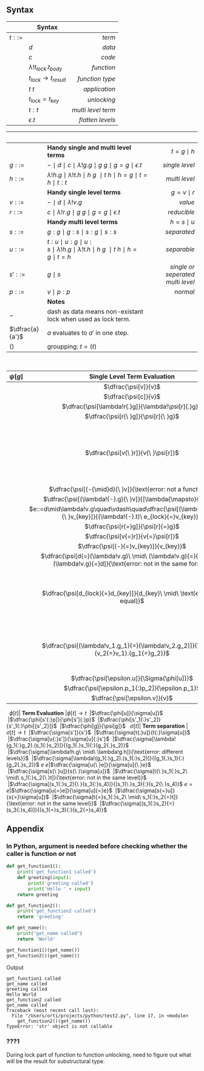 <? Part of the TAPL project, under the Apache License v2.0 with LLVM
   Exceptions. See /LICENSE for license information.
   SPDX-License-Identifier: Apache-2.0 WITH LLVM-exception ?>

## Syntax

&nbsp;|**Syntax**|&nbsp;
---|---|---:
$t ::=$ || *term*
&nbsp;| $d$ | *data*
&nbsp;| $c$ | *code*
&nbsp;| $\lambda!t_{lock}.t_{body}$ | *function*
&nbsp;| $t_{lock}{\to}t_{result}$ | *function type*
&nbsp;| $t{\ }t$ | *application*
&nbsp;| $t_{lock}{=}t_{key}$ | *unlocking*
&nbsp;| $t{:}t$ | *multi level term*
&nbsp;| $\epsilon.t$ | *flatten levels*

&nbsp;|&nbsp;|&nbsp;
---|---|--:
&nbsp;|**Handy single and multi level terms**| $t = g{\mid}h$
$g ::=$| $-\ \mid\ d\ \mid\ c\ \mid\ \lambda!g.g\ \mid\ g{\ }g\ \mid\ g{=}g\ \mid\ \epsilon.t$ | *single level*
$h ::=$| $\lambda!h.g\ \mid\ \lambda!t.h\ \mid\ h{\ }g\ \ \mid\ t{\ }h\ \mid\ h{=}g\ \mid\ t{=}h\ \mid\ t{:}t$ | *multi level*
&nbsp;|**Handy single level terms**| $g = v{\mid}r$
$v ::=$| $-\ \mid\ d\ \mid\ \lambda!v.g$ | *value*
$r ::=$| $c\ \mid\ \lambda!r{.}g\ \mid\ g{\ }g\ \mid\ g{=}g\ \mid\ \epsilon.t$ | *reducible*
&nbsp;|**Handy multi level terms**| $h=s{\mid}u$
$s ::=$| $g{:}g\ \mid\ g{:}s\ \mid\ s{:}g\ \mid\ s{:}s$ | *separated*
$u ::=$| $t{:}u\ \mid\ u{:}g\ \mid\ u{:}s\ \mid\ \lambda!h.g\ \mid\ \lambda!t.h\ \mid\ h{\ }g\ \ \mid\ t{\ }h\ \mid\ h{=}g\ \mid\ t{=}h$ | *separable*
$s' ::=$| $g\ \mid\ s$ | *single or seperated multi level*
$p ::=$| $v\ \mid\ p{:}p$ | *normal*
&nbsp;|**Notes**
$-$| dash as data means non-existant lock when used as lock term. 
$\dfrac{a}{a'}$| $a$ evaluates to $a'$ in one step.
$()$| groupping: $t{=}(t)$
&nbsp;

$\psi[g]$| **Single Level Term Evaluation** |$\psi[g] \to g$
:-:|:-:|--:
&nbsp;|$\dfrac{\psi[v]}{v}$
&nbsp;|$\dfrac{\psi[c]}{v}$| *run the code*
&nbsp;|$\dfrac{\psi[\lambda!r{.}g]}{\lambda!\psi[r]{.}g}$
&nbsp;|$\dfrac{\psi[r{\ }g]}{\psi[r]{\ }g}$
&nbsp;|$\dfrac{\psi[v{\ }r]}{v{\ }\psi[r]}$ | *find a reason why waiting for argument is*<br>*required even a caller is not a function*
&nbsp;|$\dfrac{\psi[(-{\mid}d){\ }v]}{\text{error: not a function}}$
&nbsp;|$\dfrac{\psi[(\lambda!{-}.g){\ }v]}{[\lambda{\mapsto}{v}]\ g}$ | *apply*
&nbsp;|$e::=d\mid\lambda!v.g\quad\vdash\quad\dfrac{\psi[(\lambda!e_{lock}.t){\ }v_{key}]}{(\lambda!{-}.t)\ e_{lock}{=}v_{key}}$ | *unlock*
&nbsp;|$\dfrac{\psi[r{=}g]}{\psi[r]{=}g}$
&nbsp;|$\dfrac{\psi[v{=}r]}{v{=}\psi[r]}$
&nbsp;|$\dfrac{\psi[{-}{=}v_{key}]}{v_{key}}$ | *unlocked*
&nbsp;|$\dfrac{\psi[d{=}(\lambda!v.g)\ \mid\ (\lambda!v.g){=}{-}\ \mid\ (\lambda!v.g){=}d]}{\text{error: not in the same form}}$
&nbsp;|$\dfrac{\psi[d_{lock}{=}d_{key}]}{d_{key}\ \mid\ \text{error: not equal}}$ | $d_{key}$ *can be a stateful object,*<br>*and return it to enable substructural type*
&nbsp;|$\dfrac{\psi[(\lambda!v_1.g_1){=}(\lambda!v_2.g_2)]}{\lambda!(v_2{=}v_1).(g_1{=}g_2)}$ | *enclose function bodies to enable dependent type ???1*
&nbsp;|$\dfrac{\psi[\epsilon.u]}{\Sigma(\phi[u])}$
&nbsp;|$\dfrac{\psi[\epsilon.p_1{:}p_2]}{\epsilon.p_1}$
&nbsp;|$\dfrac{\psi[\epsilon.v]}{v}$
&nbsp;
$\phi[t]$| **Term Evaluation** |$\phi[t] \to t$
&nbsp;|$\dfrac{\phi[u]}{\sigma[u]}$
&nbsp;|$\dfrac{\phi[s'{:}p]}{\phi[s']{:}p}$
&nbsp;|$\dfrac{\phi[s'_1{:}s'_2]}{s'_1{:}\phi[{s'_2}]}$
&nbsp;|$\dfrac{\phi[g]}{\psi[g]}$
&nbsp;
$\sigma[t]$| **Term separation** |$\sigma[t] \to t$
&nbsp;|$\dfrac{\sigma[s']}{s'}$
&nbsp;|$\dfrac{\sigma[t{:}u]}{t{:}\sigma[u]}$
&nbsp;|$\dfrac{\sigma[u{:}s']}{\sigma[u]{:}s'}$
&nbsp;|$\dfrac{\sigma[\lambda!(g_1{:}g_2).(s_1{:}s_2)]}{(g_1{.}s_1){:}(g_2{.}s_2)}$
&nbsp;|$\dfrac{\sigma[\lambda!h.g\ \mid\ \lambda!g.h]}{\text{error: different levels}}$
&nbsp;|$\dfrac{\sigma[\lambda!(g_1{:}g_2).(s_1{:}s_2)]}{(g_1{.}s_1){:}(g_2{.}s_2)}$
$e{\ }e$|$\dfrac{\sigma[u{\ }e]}{\sigma[u]{\ }e}$
&nbsp;|$\dfrac{\sigma[s{\ }u]}{s{\ }\sigma[u]}$
&nbsp;|$\dfrac{\sigma[t{\ }s_1{:}s_2\ \mid\ s_1{:}s_2{\ }t]}{\text{error: not in the same level}}$
&nbsp;|$\dfrac{\sigma[(s_1{:}s_2){\ }(s_3{:}s_4)]}{(s_1{\ }s_3){:}(s_2{\ }s_4)}$
$e{=}e$|$\dfrac{\sigma[u{=}e]}{\sigma[u]{=}e}$
&nbsp;|$\dfrac{\sigma[s{=}u]}{s{=}\sigma[u]}$
&nbsp;|$\dfrac{\sigma[t{=}s_1{:}s_2\ \mid\ s_1{:}s_2{=}t]}{\text{error: not in the same level}}$
&nbsp;|$\dfrac{\sigma[(s_1{:}s_2){=}(s_3{:}s_4)]}{(s_1{=}s_3){:}(s_2{=}s_4)}$


## Appendix
### In Python, argument is needed before checking whether the caller is function or not
```python
def get_function1():
    print('get_function1 called')
    def greeting(input):
        print('greeting called')
        print('Hello ' + input)
    return greeting

def get_function2():
    print('get_function2 called')
    return 'greeting'

def get_name():
    print("get_name called")
    return 'World'

get_function1()(get_name())
get_function2()(get_name())
```

Output
```text
get_function1 called
get_name called
greeting called
Hello World
get_function2 called
get_name called
Traceback (most recent call last):
  File "/Users/orti/projects/python/test2.py", line 17, in <module>
    get_function2()(get_name())
TypeError: 'str' object is not callable
```

### ???1 
During lock part of function to function unlocking, need to figure out what will be the result for substructural type.